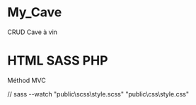 # My_Cave

CRUD Cave à vin

# HTML SASS PHP

Méthod MVC

// sass --watch "public\scss\style.scss" "public\css\style.css"
